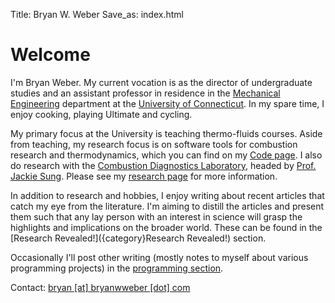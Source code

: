 Title: Bryan W. Weber
Save_as: index.html

# Welcome

I'm Bryan Weber. My current vocation is as the director of undergraduate studies and an assistant professor in residence in the
[Mechanical Engineering](https://me.engr.uconn.edu) department at the [University of Connecticut](https://uconn.edu).
In my spare time, I enjoy cooking, playing Ultimate and cycling.

My primary focus at the University is teaching thermo-fluids courses. Aside from teaching, my
research focus is on software tools for combustion research and thermodynamics, which you can find
on my [Code page]({filename}/pages/code.md). I also do research with the [Combustion Diagnostics
Laboratory](http://combdiaglab.engr.uconn.edu), headed by [Prof. Jackie Sung][1]. Please see my
[research page]({filename}/pages/work.md) for more information.

In addition to research and hobbies, I enjoy writing about recent articles that catch my eye from the literature.
I'm aiming to distill the articles and present them such that any lay person with an interest in science will grasp
the highlights and implications on the broader world. These can be found in the
[Research Revealed!]({category}Research Revealed!) section.

Occasionally I'll post other writing (mostly notes to myself about various programming projects) in the
[programming section]({category}personal).

Contact: <a href='&#109;&#97;&#105;&#108;&#116;&#111;&#58;&#98;&#114;&#121;&#97;&#110;&#64;&#98;&#114;&#121;&#97;&#110;&#119;&#119;&#101;&#98;&#101;&#114;&#46;&#99;&#111;&#109;'>&#98;&#114;&#121;&#97;&#110;&#32;&#91;&#97;&#116;&#93;&#32;&#98;&#114;&#121;&#97;&#110;&#119;&#119;&#101;&#98;&#101;&#114;&#32;&#91;&#100;&#111;&#116;&#93;&#32;&#99;&#111;&#109;</a><br /><br />

[1]: http://me.engr.uconn.edu/blog/faculty/sung-chih-jen-jackie/
